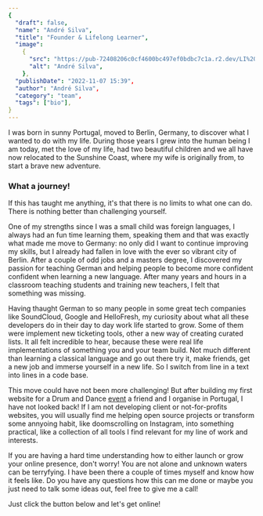 ```yaml
---
{
  "draft": false,
  "name": "André Silva",
  "title": "Founder & Lifelong Learner",
  "image":
    {
      "src": "https://pub-72408206c0cf4600bc497ef0bdbc7c1a.r2.dev/LI%20profile%20pic.jpeg",
      "alt": "André Silva",
    },
  "publishDate": "2022-11-07 15:39",
  "author": "André Silva",
  "category": "team",
  "tags": ["bio"],
}
---
```


I was born in sunny Portugal, moved to Berlin, Germany, to discover what I wanted to do with my life. During those years I grew into the human being I am today, met the love of my life, had two beautiful children and we all have now relocated to the Sunshine Coast, where my wife is originally from, to start a brave new adventure. 

### What a journey! 

If this has taught me anything, it's that there is no limits to what one can do. There is nothing better than challenging yourself.

One of my strengths since I was a small child was foreign languages, I always had an fun time learning them, speaking them and that was exactly what made me move to Germany: no only did I want to continue improving my skills, but I already had fallen in love with the ever so vibrant city of Berlin. After a couple of odd jobs and a masters degree, I discovered my passion for teaching German and helping people to become more confident confident when learning a new language. After many years and hours in a classroom teaching students and training new teachers, I felt that something was missing.

Having thaught German to so many people in some great tech companies like SoundCloud, Google and HelloFresh, my curiosity about what all these developers do in their day to day work life started to grow. Some of them were implement new ticketing tools, other a new way of creating curated lists. It all felt incredible to hear, because these were real life implementations of something you and your team build. Not much different than learning a classical language and go out there try it, make friends, get a new job and immerse yourself in a new life. So I switch from line in a text into lines in a code base.

This move could have not been more challenging! But after building my first website for a Drum and Dance [event](www.aldeia-djembe-camp.com) a friend and I organise in Portugal, I have not looked back! If I am not developing client or not-for-profits websites, you will usually find me helping open source projects or transform some annyoing habit, like doomscrolling on Instagram, into something practical, like a collection of all tools I find relevant for my line of work and interests.

If you are having a hard time understanding how to either launch or grow your online presence, don't worry! You are not alone and unknown waters can be terryfying. I have been there a couple of times myself and know how it feels like. Do you have any questions how this can me done or maybe you just need to talk some ideas out, feel free to give me a call! 

Just click the button below and let's get online!